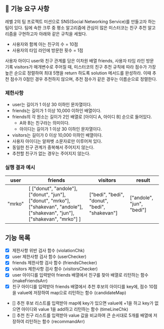 ## 🚀 기능 요구 사항

레벨 2의 팀 프로젝트 미션으로 SNS(Social Networking Service)를 만들고자 하는 팀이 있다. 팀에 속한 크루 중 평소 알고리즘에 관심이 많은 미스터코는 친구 추천 알고리즘을 구현하고자 아래와 같은 규칙을 세웠다.

- 사용자와 함께 아는 친구의 수 = 10점
- 사용자의 타임 라인에 방문한 횟수 = 1점

사용자 아이디 user와 친구 관계를 담은 이차원 배열 friends, 사용자 타임 라인 방문 기록 visitors가 매개변수로 주어질 때, 미스터코의 친구 추천 규칙에 따라 점수가 가장 높은 순으로 정렬하여 최대 5명을 return 하도록 solution 메서드를 완성하라. 이때 추천 점수가 0점인 경우 추천하지 않으며, 추천 점수가 같은 경우는 이름순으로 정렬한다.

### 제한사항

- user는 길이가 1 이상 30 이하인 문자열이다.
- friends는 길이가 1 이상 10,000 이하인 배열이다.
- friends의 각 원소는 길이가 2인 배열로 [아이디 A, 아이디 B] 순으로 들어있다.
  - A와 B는 친구라는 의미이다.
  - 아이디는 길이가 1 이상 30 이하인 문자열이다.
- visitors는 길이가 0 이상 10,000 이하인 배열이다.
- 사용자 아이디는 알파벳 소문자로만 이루어져 있다.
- 동일한 친구 관계가 중복해서 주어지지 않는다.
- 추천할 친구가 없는 경우는 주어지지 않는다.

### 실행 결과 예시

| user   | friends                                                                                                                         | visitors                                      | result                    |
| ------ | ------------------------------------------------------------------------------------------------------------------------------- | --------------------------------------------- | ------------------------- |
| "mrko" | [ ["donut", "andole"], ["donut", "jun"], ["donut", "mrko"], ["shakevan", "andole"], ["shakevan", "jun"], ["shakevan", "mrko"] ] | ["bedi", "bedi", "donut", "bedi", "shakevan"] | ["andole", "jun", "bedi"] |

## 기능 목록

- [x] 제한사항 위반 검사 함수 (violationChk)
- [x] user 제한사항 검사 함수 (userChecker)
- [x] friends 제한사항 검사 함수 (friendsChecker)
- [x] visitors 제한사항 검사 함수 (visitorsChecker)
- [x] user 아이디를 입력받아 friends 배열에서 친구를 찾아 배열로 리턴하는 함수 (makeFriendsArr)
- [x] 친구 아이디를 입력받아 friends 배열에서 추천 후보의 아이디를 key에, 점수 10점을 value에 저장하여 map으로 리턴하는 함수 (candidateMap)
- [] 추천 후보 리스트를 입력받아 map에 key가 있으면 value에 +1을 하고 key가 없으면 아이디와 value 1을 add하고 리턴하는 함수 (timeLineChk)
- [] 추천 친구 리스트를 입력받아 value 값을 비교하여 큰 순서대로 5개를 배열에 저장하여 리턴하는 함수 (recommandArr)

